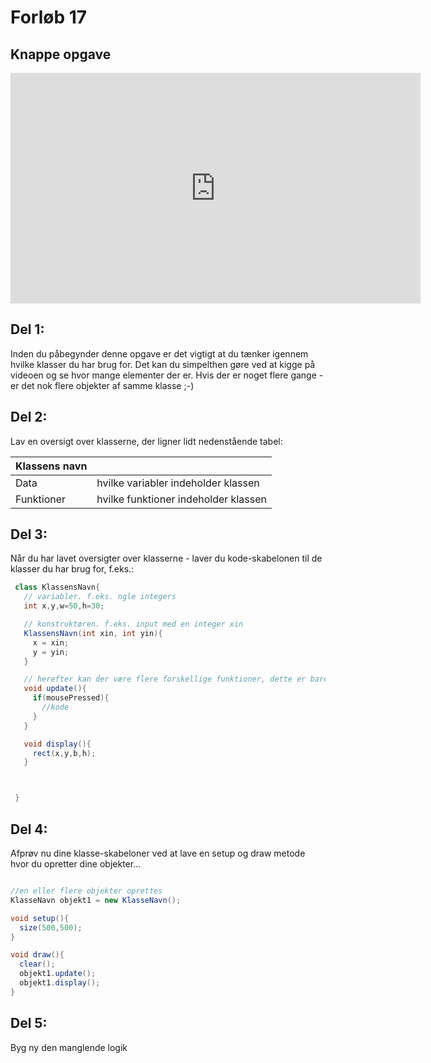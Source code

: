 # Forløb 17
## Knappe opgave

<iframe width="656" height="369" src="https://www.youtube.com/embed/_UeqTfP2Q7U" title="knappeOpgave1" frameborder="0" allow="accelerometer; autoplay; clipboard-write; encrypted-media; gyroscope; picture-in-picture" allowfullscreen></iframe>

## Del 1:
Inden du påbegynder denne opgave er det vigtigt at du tænker igennem hvilke klasser du har brug for.
Det kan du simpelthen gøre ved at kigge på videoen og se hvor mange elementer der er.
Hvis der er noget flere gange - er det nok flere objekter af samme klasse ;-)


## Del 2:
Lav en oversigt over klasserne, der ligner lidt nedenstående tabel:

|  Klassens navn|                                        |
| ------------- |----------------------------------------|
| Data          | hvilke variabler indeholder klassen    |
| Funktioner    | hvilke funktioner indeholder klassen   |

## Del 3:
Når du har lavet oversigter over klasserne - laver du kode-skabelonen til de klasser du har brug for, f.eks.:

```java
 class KlassensNavn{
   // variabler. f.eks. ngle integers
   int x,y,w=50,h=30;

   // konstruktøren. f.eks. input med en integer xin
   KlassensNavn(int xin, int yin){
     x = xin;
     y = yin;
   }

   // herefter kan der være flere forskellige funktioner, dette er bare et eksempel
   void update(){
     if(mousePressed){
       //kode
     }
   }

   void display(){
     rect(x,y,b,h);
   }



 }
```

## Del 4:
Afprøv nu dine klasse-skabeloner ved at lave en setup og draw metode hvor du opretter dine objekter...

```java

//en eller flere objekter oprettes
KlasseNavn objekt1 = new KlasseNavn();

void setup(){
  size(500,500);
}

void draw(){
  clear();
  objekt1.update();
  objekt1.display();
}


```

## Del 5:
Byg ny den manglende logik
